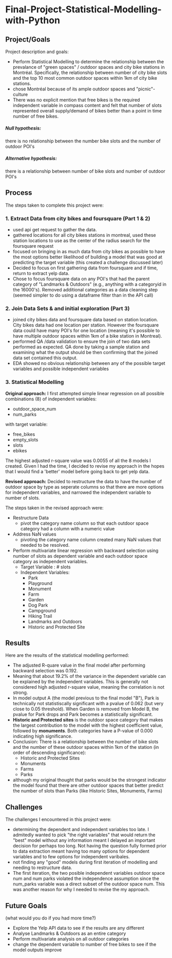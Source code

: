 # Final-Project-Statistical-Modelling-with-Python

## Project/Goals
Project description and goals: 

* Perform Statistical Modelling to determine the relationship between the prevalance of "green spaces" / outdoor spaces and city bike stations in Montréal. Specifically, the relationship between number of city bike slots and the top 10 most common outdoor spaces within 1km of city bike stations. 
* chose Montréal because of its ample outdoor spaces and "picnic"-culture 
* There was no explicit mention that free bikes is the required independent variable in compass content and felt that number of slots represented overall supply/demand of bikes better than a point in time number of free bikes.

##### **Null hypothesis:** 
there is no relationship between the number bike slots and the number of outdoor POI's

##### **Alternative hypothesis:** 
there is a relationship between number of bike slots and number of outdoor POI's

## Process

The steps taken to complete this project were: 

### 1. Extract Data from city bikes and foursquare (Part 1 & 2) 
* used api get request to gather the data. 
* gathered locations for all city bikes stations in montreal, used these station locations to use as the center of the radius search for the foursquare request 
* focused on bringing in as much data from city bikes as possible to have the most options better likelihood of building a model that was good at predicting the target variable (this created a challenge discussed later)
* Decided to focus on first gathering data from foursquare and if time, return to extract yelp data. 
* Chose to focus foursquare data on any POI's that had the parent category of "Landmarks & Outdoors" (e.g., anything with a categoryid in the 16000's). Removed additional categories as a data cleaning step (seemed simpler to do using a dataframe filter than in the API call)


### 2. Join Data Sets & and initial exploration (Part 3) 

* joined city bikes data and foursquare data based on station location. City bikes data had one location per station. However the foursquare data could have many POI's for one location (meaning it's possible to have multiple outdoor spaces within 1km of a bike station in Montreal).
* performed QA /data validation to ensure the join of two data sets performed as expected. QA done by taking a sample station and examining what the output should be then confirming that the joined data set contained this output.
* EDA showed no obvious relationship between any of the possible target variables and possible independent variables


### 3. Statistical Modelling

**Original approach:** I first attempted simple linear regression on all possible combinations (8) of independent variables:
* outdoor_space_num
* num_parks

with target variable:
* free_bikes
* empty_slots
* slots
* ebikes

The highest adjusted r-square value was 0.0055 of all the 8 models I created. Given I had the time, I decided to revise my approach in the hopes that I would find a 'better' model before going back to get yelp data. 

**Revised approach:** Decided to restructure the data to have the number of outdoor space by type as seperate columns so that there are more options for independent variables, and narrowed the independent variable to number of slots. 

The steps taken in the revised approach were: 
* Restructure Data
    * pivot the category name column so that each outdoor space category had a column with a numeric value
* Address NaN values
    * pivoting the category name column created many NaN values that needed to be resolved. 
* Perform multivariate linear regression with backward selection using number of slots as dependent variable and each outdoor space category as independent variables. 
    * Target Variable : # slots 
    * Independent Variables: 
        * Park
        * Playground
        * Monument
        * Farm
        * Garden
        * Dog Park
        * Campground
        * Hiking Trail
        * Landmarks and Outdoors
        * Historic and Protected Site

## Results
Here are the results of the statistical modelling performed: 

* The adjusted R-quare value in the final model after performing backward selection was 0.192. 
* Meaning that about 19.2% of the variance in the dependent variable can be explained by the independent variables. This is generally not considered high adjusted r-square value, meaning the correlation is not strong.
* In model output A (the model previous to the final model "B"), Park is technically not statistiscally significant with a pvalue of 0.062 (but very close to 0.05 threshold). When Garden is removed from Model B, the pvalue for Park drops and Park becomes a statistically significant.
* **Historic and Protected sites** is the outdoor space category that makes the largest contribution to the model with the highest coefficient value, followed by **monuments**. Both categories have a P-value of 0.000 indicating high significance.
* Conclusion: There is a relationship between the number of bike slots and the number of these outdoor spaces within 1km of the station (in order of descending significance): 
    * Historic and Protected Sites
    * Monuments
    * Farms
    * Parks
* although my original thought that parks would be the strongest indicator the model found that there are other outdoor spaces that better predict the number of slots than Parks (like Historic Sites, Monuments, Farms)

## Challenges 

The challenges I encountered in this project were: 

* determining the dependent and independent variables too late. I admitedly wanted to pick "the right variables" that would return the "best" model without any information meant I delayed an important decision for perhaps too long. Not having the question fully formed prior to data extraction meant having too many options for dependent variables and to few options for independent varibales. 
* not finding any "good" models during first iteration of modelling and needing to restructure data. 
* The first iteration, the two posible independent variables outdoor space num and num parks violated the independence assumption since the num_parks variable was a direct subset of the outdoor space num. This was another reason for why I needed to revise the my approach.  

## Future Goals
(what would you do if you had more time?)
* Explore the Yelp API data to see if the results are any different
* Analyse Landmarks & Outdoors as an entire category 
* Perform multivariate analysis on all outdoor categories 
* change the dependent variable to number of free bikes to see if the model outputs improve